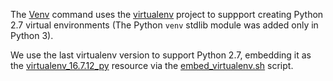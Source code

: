 The [Venv](venv.py) command uses the [virtualenv](https://github.com/pypa/virtualenv) project to
suppport creating Python 2.7 virtual environments (The Python `venv` stdlib module was added only
in Python 3).

We use the last virtualenv version to support Python 2.7, embedding it as the
[virtualenv_16.7.12_py](virtualenv_16.7.12_py) resource via the
[embed_virtualenv.sh](/scripts/embed_virtualenv.sh) script.


